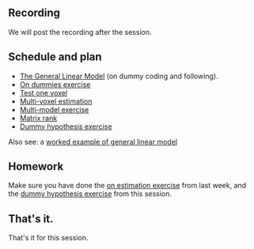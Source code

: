 ## Recording

We will post the recording after the session.

## Schedule and plan

* [The General Linear Model](https://textbook.nipraxis.org/glm_intro) (on
  dummy coding and following).
* [On dummies
  exercise](https://hub.nipraxis.org/hub/user-redirect/git-pull?repo=https%3A//github.com/nipraxis/on_dummies&subPath=on_dummies.ipynb)
* [Test one voxel](https://textbook.nipraxis.org/model_one_voxel.html)
* [Multi-voxel estimation](https://textbook.nipraxis.org/multi_multiply.html)
* [Multi-model exercise](https://hub.nipraxis.org/hub/user-redirect/git-pull?repo=https%3A//github.com/nipraxis/multi_model&subPath=multi_model.ipynb)
* [Matrix rank](https://textbook.nipraxis.org/matrix_rank.html)
* [Dummy hypothesis
  exercise](https://hub.nipraxis.org/hub/user-redirect/git-pull?repo=https%3A//github.com/nipraxis/dummy_hypothesis&subPath=dummy_hypothesis.ipynb)

Also see: a [worked example of general linear
  model](https://textbook.nipraxis.org/mean_test_example.html)

## Homework

Make sure you have done the  [on estimation
exercise](https://hub.nipraxis.org/hub/user-redirect/git-pull?repo=https%3A//github.com/nipraxis/on_estimation&subPath=on_estimation.ipynb)
from last week, and the [dummy hypothesis
exercise](https://hub.nipraxis.org/hub/user-redirect/git-pull?repo=https%3A//github.com/nipraxis/dummy_hypothesis&subPath=dummy_hypothesis.ipynb) from this session.

## That's it.

That's it for this session.
